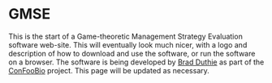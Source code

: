 GMSE
================================================================================


This is the start of a Game-theoretic Management Strategy Evaluation software web-site. This will eventually look much nicer, with a logo and description of how to download and use the software, or run the software on a browser. The software is being developed by [Brad Duthie](http://bradduthie.github.io) as part of the [ConFooBio](https://sti-cs.org/confoobio/) project. This page will be updated as necessary.



